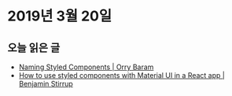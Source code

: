 # 2019년 3월 20일

## 오늘 읽은 글

* [Naming Styled Components | Orry Baram](https://medium.com/inturn-eng/naming-styled-components-d7097950a245)
* [How to use styled components with Material UI in a React app | Benjamin Stirrup](https://medium.com/sipios/use-styled-components-with-material-ui-react-e0759f9a15ce)
